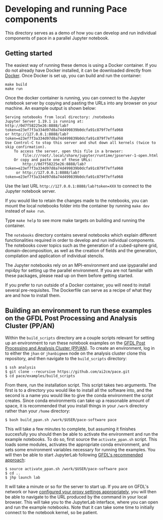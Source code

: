 # Developing and running Pace components

This directory serves as a demo of how you can develop and run individual components of pace in a parallel Jupyter notebook.

## Getting started

The easiest way of running these demos is using a Docker container. If you do not already have Docker installed, it can be downloaded directly from [Docker](https://www.docker.com/). Once Docker is set up, you can build and run the container:

```
make build
make run
```

Once the docker container is running, you can connect to the Jupyter notebook server by copying and pasting the URLs into any browser on your machine. An example output is shown below:

```
Serving notebooks from local directory: /notebooks
Jupyter Server 1.19.1 is running at:
http://0d7f58225e26:8888/lab?token=e23ef7f3a334d97d8a74d499839b0dcfa91c879f7effa968
or http://127.0.0.1:8888/lab?token=e23ef7f3a334d97d8a74d499839b0dcfa91c879f7effa968
Use Control-C to stop this server and shut down all kernels (twice to skip confirmation).
    To access the server, open this file in a browser:
        file:///root/.local/share/jupyter/runtime/jpserver-1-open.html
    Or copy and paste one of these URLs:
        http://0d7f58225e26:8888/lab?token=e23ef7f3a334d97d8a74d499839b0dcfa91c879f7effa968
     or http://127.0.0.1:8888/lab?token=e23ef7f3a334d97d8a74d499839b0dcfa91c879f7effa968
```

Use the last URL `http://127.0.0.1:8888/lab?token=XXX` to connect to the Jupyter notebook server.

If you would like to retain the changes made to the notebooks, you can mount the local notebooks folder into the container by running `make dev` instead of `make run`.

Type `make help` to see more make targets on building and running the container.

The `notebooks` directory contains several notebooks which explain different functionalities required in order to develop and run individual components. The notebooks cover topics such as the generation of a cubed-sphere grid, domain-decomposition, as well as the creation of fields and the generation, compilation and application of individual stencils.

The Jupyter notebooks rely on an MPI-environment and use ipyparallel and mpi4py for setting up the parallel environment. If you are not familiar with these packages, please read up on them before getting started.

If you prefer to run outside of a Docker container, you will need to install several pre-requisites. The Dockerfile can serve as a recipe of what they are and how to install them.

## Building an environment to run these examples on the GFDL Post Processing and Analysis Cluster (PP/AN)

Within the `build_scripts` directory are a couple scripts relevant for setting up an environment to run these notebook examples on the [GFDL Post Processing and Analysis Cluster (PP/AN)](https://www.noaa.gov/organization/information-technology/ppan).  To create an environment, log in to either the `jhan` or `jhanbigmem` node on the analysis cluster clone this repository, and then navigate to the `build_scripts` directory:

```
$ ssh analysis
$ git clone --recursive https://github.com/ai2cm/pace.git
$ cd pace/examples/build_scripts
```

From there, run the installation script.  This script takes two arguments.  The first is to a directory you would like to install all the software into, and the second is a name you would like to give the conda environment the script creates.  Since conda environments can take up a reasonable amount of space, it is recommended that you install things in your `/work` directory rather than your `/home` directory:

```
$ bash build_ppan.sh /work/$USER/pace-software pace
```

This will take a few minutes to complete, but assuming it finishes succesfully you should then be able to activate the environment and run the example notebooks.  To do so, first source the `activate_ppan.sh` script.  This loads some modules, activates the appropriate conda environment, and sets some environment variables necessary for running the examples.  You will then be able to start JupyterLab following [GFDL's recommended approach](https://wiki.gfdl.noaa.gov/index.php/Python_at_GFDL#Using_Jupyter_Hubs_or_Notebooks_on_GFDL_Workstations_and_PPAN):

```
$ source activate_ppan.sh /work/$USER/pace-software pace
$ cd ..
$ jhp launch lab
```

It will take a minute or so for the server to start up.  If you are on GFDL's network or have [configured your proxy settings appropriately](https://wiki.gfdl.noaa.gov/index.php/Creating_a_GFDL_SSH_Tunnel), you will then be able to navigate to the URL produced by the command in your local browser.  This will take you to the JupyterLab interface, where you can open and run the example notebooks.  Note that it can take some time to initially connect to the notebook kernel, so be patient.
